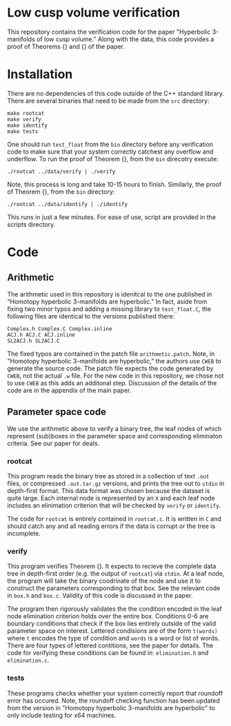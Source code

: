 # Low cusp volume verification

This repository contains the verification code for the paper "Hyperbolic 3-manifolds of low cusp volume."
Along with the data, this code provides a proof of Theorems {} and {} of the paper. 

# Installation

There are no dependencies of this code outside of the C++ standard library.
There are several binaries that need to be made from the `src` directory:

```
make rootcat
make verify
make identify
make tests
```
One should run `test_float` from the `bin` directory before any verification code to make sure that your system correctly catchest any overflow and underflow.
To run the proof of Theorem {}, from the `bin` direcotry execute:
```
./rootcat ../data/verify | ./verify
```
Note, this process is long and take 10-15 hours to finish.
Similarly, the proof of Theorem {}, from the `bin` directory:
```
./rootcat ../data/identify | ./identify
```
This runs in just a few minutes.
For ease of use, script are provided in the scripts directory.

# Code

## Arithmetic

The arithmetic used in this repository is idenitcal to the one published in "Homotopy hyperbolic 3-manifolds are hyperbolic."
In fact, aside from fixing two minor typos and adding a missing library to `test_float.C`, the following files are identical to the versions published there:
```
Complex.h Complex.C Complex.inline
ACJ.h ACJ.C ACJ.inline
SL2ACJ.h SL2ACJ.C
```
The fixed typos are contained in the patch file `arithmetic.patch`.
Note, in "Homotopy hyperbolic 3-manifolds are hyperbolic," the authors use `CWEB` to generate the source code.
The patch file expects the code generated by `CWEB`, not the actual `.w` file.
For the new code in this repository, we chose not to use `CWEB` as this adds an additonal step.
Discussion of the details of the code are in the appendix of the main paper.

## Parameter space code

We use the arithmetic above to verify a binary tree, the leaf nodes of which represent (sub)boxes in the parameter space and corresponding eliminaton criteria. See our paper for deals.

### rootcat

This program reads the binary tree as stored in a collection of text `.out` files, or compressed `.out.tar.gz` versions, and prints the tree out to `stdin` in depth-first format.
This data format was chosen because the dataset is quite large.
Each internal node is represented by an `X` and each leaf node includes an elinimation criterion that will be checked by `verify` or `identify`.

The code for `rootcat` is entirely contained in `rootcat.c`.
It is written in `C` and should catch any and all reading errors if the data is corrupt or the tree is incomplete.

### verify

This program verifies Theorem {}.
It expects to recieve the complete data tree in depth-first order (e.g. the output of `rootcat`) via `stdin`.
At a leaf node, the program will take the binary coodrinate of the node and use it to construct the parameters corresponding to that box.
See the relevant code in `box.h` and `box.c`.
Validity of this code is discussed in the paper.

The program then rigorously validates the the condition encoded in the leaf node elimination criterion holds over the entire box.
Conditions 0-6 are boundary conditions that check if the box lies entirely outside of the valid parameter space on interest.
Lettered condisions are of the form `t(words)` where `t` encodes the type of condition and `words` is a word or list of words.
There are four types of lettered contitions, see the paper for details.
The code for verifying these conditions can be found in: `elimination.h` and `elimination.c`.

### tests

These programs checks whether your system correctly report that roundoff error has occured.
Note, the roundoff checking function has been updated from the version in "Homotopy hyperbolic 3-manifolds are hyperbolic" to only include testing for x64 machines. 
